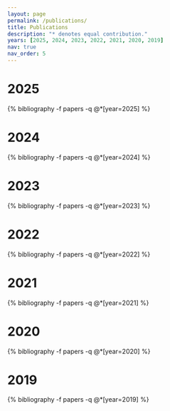 ```yaml
---
layout: page
permalink: /publications/
title: Publications
description: "* denotes equal contribution." 
years: [2025, 2024, 2023, 2022, 2021, 2020, 2019]
nav: true
nav_order: 5 
---
```


<style>
.publications h1 {
  text-align: left !important;
}
</style>

<div class="publications">
<h1><span style="color: var(--global-theme-color)"> 2025 </span></h1>
{% bibliography -f papers -q @*[year=2025] %}
</div>

<div class="publications">
<h1><span style="color: var(--global-theme-color)"> 2024 </span></h1>
{% bibliography -f papers -q @*[year=2024] %}
</div>

<div class="publications">
<h1><span style="color: var(--global-theme-color)"> 2023 </span></h1>
{% bibliography -f papers -q @*[year=2023] %}
</div>

<div class="publications">
<h1><span style="color: var(--global-theme-color)"> 2022 </span></h1>
{% bibliography -f papers -q @*[year=2022] %}
</div>

<div class="publications">
<h1><span style="color: var(--global-theme-color)"> 2021 </span></h1>
{% bibliography -f papers -q @*[year=2021] %}
</div>

<div class="publications">
<h1><span style="color: var(--global-theme-color)"> 2020 </span></h1>
{% bibliography -f papers -q @*[year=2020] %}
</div>

<div class="publications">
<h1><span style="color: var(--global-theme-color)"> 2019 </span></h1>
{% bibliography -f papers -q @*[year=2019] %}
</div>

